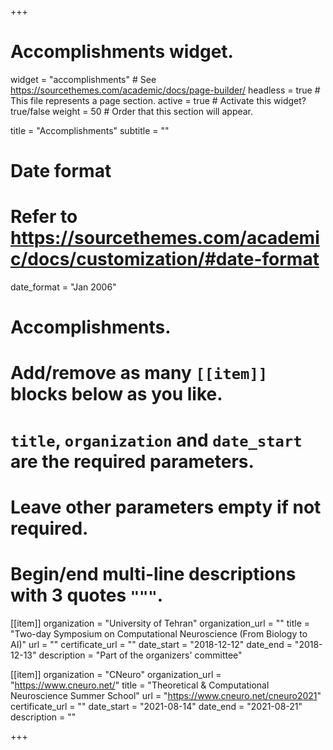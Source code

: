 +++
# Accomplishments widget.
widget = "accomplishments"  # See https://sourcethemes.com/academic/docs/page-builder/
headless = true  # This file represents a page section.
active = true  # Activate this widget? true/false
weight = 50  # Order that this section will appear.

title = "Accomplish&shy;ments"
subtitle = ""

# Date format
#   Refer to https://sourcethemes.com/academic/docs/customization/#date-format
date_format = "Jan 2006"

# Accomplishments.
#   Add/remove as many `[[item]]` blocks below as you like.
#   `title`, `organization` and `date_start` are the required parameters.
#   Leave other parameters empty if not required.
#   Begin/end multi-line descriptions with 3 quotes `"""`.

[[item]]
  organization = "University of Tehran"
  organization_url = ""
  title = "Two-day Symposium on Computational Neuroscience (From Biology to AI)"
  url = ""
  certificate_url = ""
  date_start = "2018-12-12"
  date_end = "2018-12-13"
  description = "Part of the organizers' committee"

[[item]]
    organization = "CNeuro"
    organization_url = "https://www.cneuro.net/"
    title = "Theoretical & Computational Neuroscience Summer School"
    url = "https://www.cneuro.net/cneuro2021"
    certificate_url = ""
    date_start = "2021-08-14"
    date_end = "2021-08-21"
    description = ""

+++
